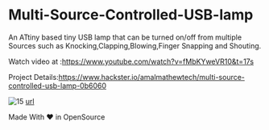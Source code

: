 # Multi-Source-Controlled-USB-lamp
An ATtiny based tiny USB lamp that can be turned on/off from multiple Sources such as Knocking,Clapping,Blowing,Finger Snapping  and Shouting.


Watch video at :https://www.youtube.com/watch?v=fMbKYweVR10&t=17s

Project Details:https://www.hackster.io/amalmathewtech/multi-source-controlled-usb-lamp-0b6060


![15](https://user-images.githubusercontent.com/26376366/94464114-a608eb00-01db-11eb-93ad-c3b266d53480.png)
[url](https://twitter.com/Hacksterio/status/1056965371029282822)

Made With ❤ in OpenSource
